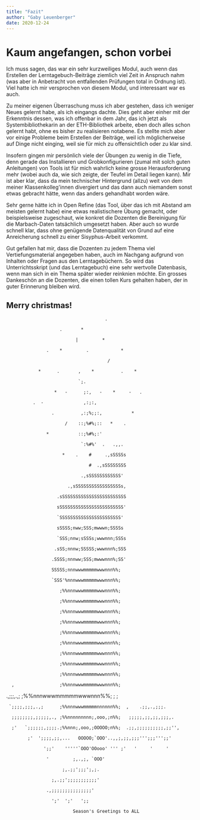 ```yaml
---
title: "Fazit"
author: "Gaby Leuenberger"
date: 2020-12-24
---
```

# Kaum angefangen, schon vorbei

Ich muss sagen, das war ein sehr kurzweiliges Modul, auch wenn das Erstellen der Lerntagebuch-Beiträge ziemlich viel Zeit in Anspruch nahm (was aber in Anbetracht von entfallenden Prüfungen total in Ordnung ist). Viel hatte ich mir versprochen von diesem Modul, und interessant war es auch.

Zu meiner eigenen Überraschung muss ich aber gestehen, dass ich weniger Neues gelernt habe, als ich eingangs dachte. Dies geht aber einher mit der Erkenntnis dessen, was ich offenbar in dem Jahr, das ich jetzt als Systembibliothekarin an der ETH-Bibliothek arbeite, eben doch alles schon gelernt habt, ohne es bisher zu realisieren notabene. Es stellte mich aber vor einige Probleme beim Erstellen der Beiträge, weil ich möglicherweise auf Dinge nicht einging, weil sie für mich zu offensichtlich oder zu klar sind.

Insofern gingen mir persönlich viele der Übungen zu wenig in die Tiefe, denn gerade das Installieren und Grobkonfigurieren (zumal mit solch guten Anleitungen) von Tools ist für mich wahrlich keine grosse Herausforderung mehr (wobei auch da, wie sich zeigte, der Teufel im Detail liegen kann). Mir ist aber klar, dass da mein technischer Hintergrund (allzu) weit von dem meiner Klassenkolleg'innen divergiert und das dann auch niemandem sonst etwas gebracht hätte, wenn das anders gehandhabt worden wäre.

Sehr gerne hätte ich in Open Refine (das Tool, über das ich mit Abstand am meisten gelernt habe) eine etwas realistischere Übung gemacht, oder beispielsweise zugeschaut, wie konkret die Dozenten die Bereinigung für die Marbach-Daten tatsächlich umgesetzt haben. Aber auch so wurde schnell klar, dass ohne genügende Datenqualität von Grund auf eine Anreicherung schnell zu einer Sisyphus-Arbeit verkommt.

Gut gefallen hat mir, dass die Dozenten zu jedem Thema viel Vertiefungsmaterial angegeben haben, auch im Nachgang aufgrund von Inhalten oder Fragen aus den Lerntagebüchern. So wird das Unterrichtsskript (und das Lerntagebuch) eine sehr wertvolle Datenbasis, wenn man sich in ein Thema später wieder reinknien möchte. Ein grosses Dankeschön an die Dozenten, die einen tollen Kurs gehalten haben, der in guter Erinnerung bleiben wird.

## Merry christmas!
                                         .

                        .       *

                              |         *

                   .    *         .            *

                                          /

                *      .       ,    *          .    *

                               `;.

                      *   -      ;:,   -    *     -   .

              .  -               ,:;:,

                     .          ,:;%;;:,           *

                          /    ::;%#%;::   *    .

                   *           ::;%#%;:'

                                `:%#%'  .   .,,.

                         *    .    #     .,sSSSSs

                                   #  .,sSSSSSSSS

                                .,sSSSSSSSSSSSS'

                           .,sSSSSSSSSSSSSSSSSSs,

                       .sSSSSSSSSSSSSSSSSSSSSSSSS

                       sSSSSSSSSSSSSSSSSSSSSSSSS'

                       `SSSSSSSSSSSSSSSSSSSSSSS'

                       sSSSS;nww;SSS;mwwwn;SSSSs

                       `SSS;nnw;sSSSs;wwwnnn;SSSs

                      .sSS;nnnw;SSSSS;wwwnnn%;SSS

                     .SSSS;nnnww;SSS;mwwwnnn%;SS'

                     SSSSS;nnnwwwmmmmmwwwnnn%%;

                     `SSS'%nnnwwwmmmmmwwwnnn%%;

                        ;%%nnnwwwmmmmmwwwnnn%%;

                        ;%%nnnwwwmmmmmwwwnnn%%;

                        ;%%nnnwwwmmmmmwwwnnn%%;

                        ;%%nnnwwwmmmmmwwwnnn%%;

                        ;%%nnnwwwmmmmmwwwnnn%%;

                        ;%%nnnwwwmmmmmwwwnnn%%;

                        ;%%nnnwwwmmmmmwwwnnn%%;

                        ;%%nnnwwwmmmmmwwwnnn%%;

                        ;%%nnnwwwmmmmmwwwnnn%%;

      ,                 ;%%nnnwwwmmmmmwwwnnn%%;

   .,;;;,.,;            ;%%nnnwwwmmmmmwwwnnn%%;        ;     ;

     `;;;;,;;;,.,;      ;%%nnnwwwmmmmmnnnnnn%%;  ,    .;;,.,;;;.

      ;;;;;;;;,;;;;;,., ;%%nnnnnnnnn;,ooo,;n%%;   ;;;;;,;;,;;,;;;,.

      ;'   `;;;;;;,;;;;.;%%nnn;,ooo,;OOOOO;n%%;  .;;,;;;;;;;;;;,;;'',

            ;'  ';;;;,;;,...   OOOOO;`OOO'..,,;,;;,;;;''';;;''';;'

                  ';;'    '''''`OOO'OOooo' ''' ;'   '     '     '

                   '         ;,.,;, `OOO'

                         ;,.;;';;;';,;.

                     ;,.;;';;;;;;;;;;;'

                   .,;;;;;;;;;;;;;;;'

                     ';'  ';'   ';;

                             Season's Greetings to ALL
